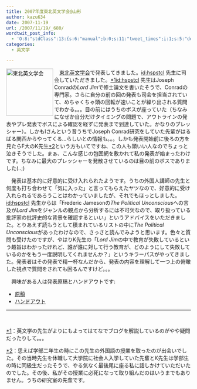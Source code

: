 ```yaml
---
title: 2007年度東北英文学会@山形
author: kazu634
date: 2007-11-19
url: /2007/11/19/_680/
wordtwit_post_info:
  - 'O:8:"stdClass":13:{s:6:"manual";b:0;s:11:"tweet_times";i:1;s:5:"delay";i:0;s:7:"enabled";i:1;s:10:"separation";s:2:"60";s:7:"version";s:3:"3.7";s:14:"tweet_template";b:0;s:6:"status";i:2;s:6:"result";a:0:{}s:13:"tweet_counter";i:2;s:13:"tweet_log_ids";a:1:{i:0;i:3297;}s:9:"hash_tags";a:0:{}s:8:"accounts";a:1:{i:0;s:7:"kazu634";}}'
categories:
  - 英文学

---
```

<div class="section">
<p>
<a href="http://charles.sal.tohoku.ac.jp/tohoku-eibun" onclick="__gaTracker('send', 'event', 'outbound-article', 'http://charles.sal.tohoku.ac.jp/tohoku-eibun', '');"><img width="128" align="left" alt="東北英文学会" src="http://img.simpleapi.net/small/http://charles.sal.tohoku.ac.jp/tohoku-eibun" style="border-style: none;" height="128" /></a>
</p>
  
<p>
    　<a href="http://charles.sal.tohoku.ac.jp/tohoku-eibun" onclick="__gaTracker('send', 'event', 'outbound-article', 'http://charles.sal.tohoku.ac.jp/tohoku-eibun', '東北英文学会');">東北英文学会</a>で発表してきました。<a href="http://d.hatena.ne.jp/hspstcl/" onclick="__gaTracker('send', 'event', 'outbound-article', 'http://d.hatena.ne.jp/hspstcl/', 'id:hspstcl');">id:hspstcl</a> 先生に司会していただきました。<span class="footnote"><a href="/sirocco634/#f1" name="fn1" title="英文学の先生がよりにもよってはてなでブログを解説しているのがやや疑問だったりして。。。">*1</a></span><a href="http://d.hatena.ne.jp/hspstcl/" onclick="__gaTracker('send', 'event', 'outbound-article', 'http://d.hatena.ne.jp/hspstcl/', 'id:hspstcl');">id:hspstcl</a> 先生はJoseph Conradの<i>Lord Jim</i>で修士論文を書いたそうで、Conradの専門家。さらに自分の前の回の発表も司会を担当されていて、めちゃくちゃ頭の回転が速いことが繰り出される質問でわかる。。。目の前にはうちのボスが座っていた（ちなみになぜか自分だけタイミングの問題で、アウトラインの発表やプレ発表でボスによる確認を経ずに発表まで到達していた。かなりのプレッシャー）。しかもIさんという昔うちでJoseph Conrad研究をしていた先輩がはるばる関西からやってくる…らしいとの情報も。。。しかも発表開始前に後ろの方を見たらF大のK先生<span class="footnote"><a href="/sirocco634/#f2" name="fn2" title="思えば学部二年生の時にこの先生の外国語の授業を取ったのが出会いでした。その当時先生を休職して大学院に社会人入学していた先輩とK先生は学部生の時に同級生だったそうで、やる気なく最後尾に座る私に話しかけていただいたのでした。その後、私がその授業に必死になって取り組んだのはいうまでもありません。うちの研究室の先輩です。">*2</a></span>という方もいてですね、この人も頭いい人なのでちょっと泣きそうでした。まぁ、こんな感じの包囲網を敷かれて私の発表が始まったわけです。ちなみに最大のプレッシャーを発散させているのは目の前のボスでありました(..;)
</p>
  
<p>
    　発表は基本的に好意的に受け入れられたようです。うちの外国人講師の先生と何度も打ち合わせて「気に入った」と言ってもらえたヤツなので、好意的に受け入れられるであろうことはわかっていましたが、それでもほっとしました。<a href="http://d.hatena.ne.jp/hspstcl/" onclick="__gaTracker('send', 'event', 'outbound-article', 'http://d.hatena.ne.jp/hspstcl/', 'id:hspstcl');">id:hspstcl</a> 先生からは「Frederic Jamesonの<i>The Political Unconscious</i>への言及が<i>Lord Jim</i>をジャンルの観点から分析するには不可欠なので、取り扱っている批評家の批評史的な背景を確認するといい」というアドバイスをいただきました。とりあえず読もうとして積まれているリストの中に<i>The Political Unconscious</i>があったわけなので、さっさと読んでみようと思います。色々と質問も受けたのですが、やはりK先生の「<i>Lord Jim</i>の中で教育が失敗しているという趣旨はわかったけれど、誰が誰に対して行う教育が、どのようにして失敗しているのかをもう一度説明してくれませんか？」というキラーパスがやってきました。発表者はその発表で精一杯なんだから、発表の内容を理解して一つ上の俯瞰した視点で質問をされても困るんですけど。。。
</p>
  
<p>
    　興味がある人は発表原稿とハンドアウトです:
</p>
  
<ul>
<li>
<a href="http://www.k3.dion.ne.jp/%7Esimoom/script.pdf" onclick="__gaTracker('send', 'pageview', 'http://www.k3.dion.ne.jp/%7Esimoom/script.pdf');" target="blank">原稿</a>
</li>
<li>
<a href="http://www.k3.dion.ne.jp/%7Esimoom/handout.pdf" onclick="__gaTracker('send', 'pageview', 'http://www.k3.dion.ne.jp/%7Esimoom/handout.pdf');" target="blank">ハンドアウト</a>
</li>
</ul>
  
<hr />
  
<center>
<br />
</center>
</div>

<div class="footnote">
<p class="footnote">
<a href="/sirocco634/#fn1" name="f1">*1</a>：英文学の先生がよりにもよってはてなでブログを解説しているのがやや疑問だったりして。。。
</p>
  
<p class="footnote">
<a href="/sirocco634/#fn2" name="f2">*2</a>：思えば学部二年生の時にこの先生の外国語の授業を取ったのが出会いでした。その当時先生を休職して大学院に社会人入学していた先輩とK先生は学部生の時に同級生だったそうで、やる気なく最後尾に座る私に話しかけていただいたのでした。その後、私がその授業に必死になって取り組んだのはいうまでもありません。うちの研究室の先輩です。
</p>
</div>